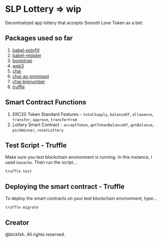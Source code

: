 SLP Lottery => wip
===========

Decentralized app lottery that accepts Smooth Love Token as a bet.

Packages used so far
--------------------

1. [babel-polyfill](https://www.npmjs.com/package/babel-polyfill)
2. [babel-register](https://www.npmjs.com/package/babel-register)
3. [bootstrap](https://www.npmjs.com/package/bootstrap)
4. [web3](https://www.npmjs.com/package/web3)
5. [chai](https://www.npmjs.com/package/chai)
6. [chai-as-promised](https://www.npmjs.com/package/chai-as-promised)
7. [chai-bignumber](https://www.npmjs.com/package/chai-bignumber)
8. [truffle](https://www.npmjs.com/package/truffle)

Smart Contract Functions
------------------------

1. ERC20 Token Standard Features - `totalSupply`, `balanceOf`, `allowance`, `transfer`, `approve`, `transferFrom`
2. Lottery Smart Contract - `acceptToken`, `getTokenBalanceOf`, `getBalance`, `pickWinner`, `resetLottery`

Test Script - Truffle
---------------------

Make sure you test blockchain environment is running. In this instance, I used `Ganache`. Then run the script...
```
truffle test
```

Deploying the smart contract - Truffle
--------------------------------------

To deploy the smart contracts on your test blockchain environment, type...
```
truffle migrate
```

Creator
-------
@blckfsh. All rights reserved.
